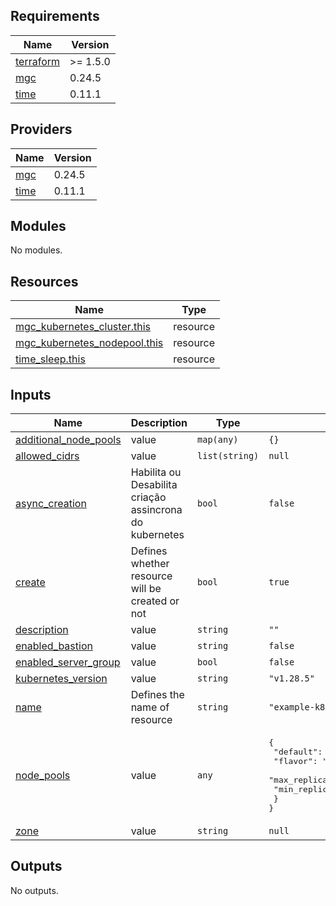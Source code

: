 ## Requirements

| Name | Version |
|------|---------|
| <a name="requirement_terraform"></a> [terraform](#requirement\_terraform) | >= 1.5.0 |
| <a name="requirement_mgc"></a> [mgc](#requirement\_mgc) | 0.24.5 |
| <a name="requirement_time"></a> [time](#requirement\_time) | 0.11.1 |

## Providers

| Name | Version |
|------|---------|
| <a name="provider_mgc"></a> [mgc](#provider\_mgc) | 0.24.5 |
| <a name="provider_time"></a> [time](#provider\_time) | 0.11.1 |

## Modules

No modules.

## Resources

| Name | Type |
|------|------|
| [mgc_kubernetes_cluster.this](https://registry.terraform.io/providers/magalucloud/mgc/0.24.5/docs/resources/kubernetes_cluster) | resource |
| [mgc_kubernetes_nodepool.this](https://registry.terraform.io/providers/magalucloud/mgc/0.24.5/docs/resources/kubernetes_nodepool) | resource |
| [time_sleep.this](https://registry.terraform.io/providers/hashicorp/time/0.11.1/docs/resources/sleep) | resource |

## Inputs

| Name | Description | Type | Default | Required |
|------|-------------|------|---------|:--------:|
| <a name="input_additional_node_pools"></a> [additional\_node\_pools](#input\_additional\_node\_pools) | value | `map(any)` | `{}` | no |
| <a name="input_allowed_cidrs"></a> [allowed\_cidrs](#input\_allowed\_cidrs) | value | `list(string)` | `null` | no |
| <a name="input_async_creation"></a> [async\_creation](#input\_async\_creation) | Habilita ou Desabilita criação assincrona do kubernetes | `bool` | `false` | no |
| <a name="input_create"></a> [create](#input\_create) | Defines whether resource will be created or not | `bool` | `true` | no |
| <a name="input_description"></a> [description](#input\_description) | value | `string` | `""` | no |
| <a name="input_enabled_bastion"></a> [enabled\_bastion](#input\_enabled\_bastion) | value | `string` | `false` | no |
| <a name="input_enabled_server_group"></a> [enabled\_server\_group](#input\_enabled\_server\_group) | value | `bool` | `false` | no |
| <a name="input_kubernetes_version"></a> [kubernetes\_version](#input\_kubernetes\_version) | value | `string` | `"v1.28.5"` | no |
| <a name="input_name"></a> [name](#input\_name) | Defines the name of resource | `string` | `"example-k8s"` | no |
| <a name="input_node_pools"></a> [node\_pools](#input\_node\_pools) | value | `any` | <pre>{<br>  "default": {<br>    "flavor": "cloud-k8s.gp1.medium",<br>    "max_replicas": 5,<br>    "min_replicas": 2<br>  }<br>}</pre> | no |
| <a name="input_zone"></a> [zone](#input\_zone) | value | `string` | `null` | no |

## Outputs

No outputs.